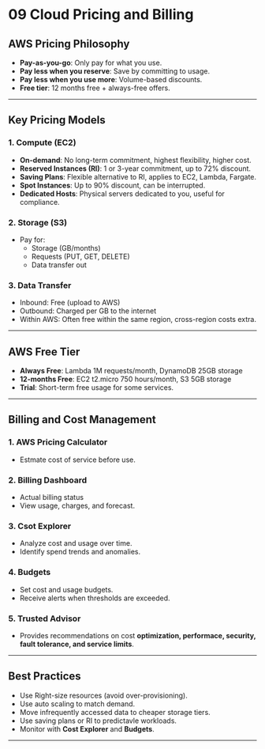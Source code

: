 # 09 Cloud Pricing and Billing

## AWS Pricing Philosophy
- **Pay-as-you-go**: Only pay for what you use.
- **Pay less when you reserve**: Save by committing to usage.
- **Pay less when you use more**: Volume-based discounts.
- **Free tier**: 12 months free + always-free offers.

---

## Key Pricing Models
### 1. Compute (EC2)
- **On-demand**: No long-term commitment, highest flexibility, higher cost.
- **Reserved Instances (RI)**: 1 or 3-year commitment, up to 72% discount.
- **Saving Plans**: Flexible alternative to RI, applies to EC2, Lambda, Fargate.
- **Spot Instances**: Up to 90% discount, can be interrupted.
- **Dedicated Hosts**: Physical servers dedicated to you, useful for compliance.

### 2. Storage (S3)
- Pay for:
  - Storage (GB/months)
  - Requests (PUT, GET, DELETE)
  - Data transfer out

### 3. Data Transfer
- Inbound: Free (upload to AWS)
- Outbound: Charged per GB to the internet
- Within AWS: Often free within the same region, cross-region costs extra.

---

## AWS Free Tier
- **Always Free**: Lambda 1M requests/month, DynamoDB 25GB storage
- **12-months Free**: EC2 t2.micro 750 hours/month, S3 5GB storage
- **Trial**: Short-term free usage for some services.

---

## Billing and Cost Management

### 1. AWS Pricing Calculator
- Estmate cost of service before use.

### 2. Billing Dashboard
- Actual billing status
- View usage, charges, and forecast.

### 3. Csot Explorer
- Analyze cost and usage over time.
- Identify spend trends and anomalies.

### 4. Budgets
- Set cost and usage budgets.
- Receive alerts when thresholds are exceeded.

### 5. Trusted Advisor
- Provides recommendations on cost **optimization, performace, security, fault tolerance, and service limits**.

---

## Best Practices
- Use Right-size resources (avoid over-provisioning).
- Use auto scaling to match demand.
- Move infrequently accessed data to cheaper storage tiers.
- Use saving plans or RI to predictavle workloads.
- Monitor with **Cost Explorer** and **Budgets**.

---



